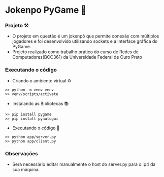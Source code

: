# Jokenpo PyGame 🐸

### Projeto ⚒️
- O projeto em questão é um jokenpô que permite conexão com múltiplos jogadores e foi desenvolvido utilizando sockets e a interface gráfica do PyGame.
- Projeto realizado como trabalho prático do curso de Redes de Computadores(BCC361) da Universidade Federal de Ouro Preto 

### Executando o código
- Criando o ambiente virtual ⚙️
```
>> python -m venv venv
>> venv/scripts/activate
```

- Instalando as Bibliotecas 📚

```
>> pip install pygame
>> pip install pyautogui
```

- Executando o código 🚀
```
>> python app/server.py
>> python app/client.py
```

### Observações
- Será necessário editar manualmente o host do server.py para o ip4 da sua máquina.
